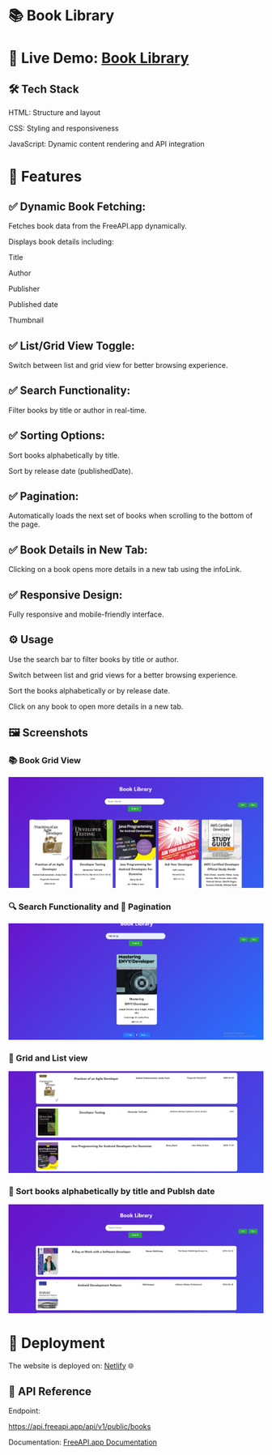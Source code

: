 <h1> 📚 Book Library

# 🚀 Live Demo: [Book Library](https://subtle-speculoos-fdc721.netlify.app/)

## 🛠️ Tech Stack

HTML: Structure and layout

CSS: Styling and responsiveness

JavaScript: Dynamic content rendering and API integration

# 🌟 Features

## ✅ Dynamic Book Fetching:

Fetches book data from the FreeAPI.app dynamically.

Displays book details including:

Title

Author

Publisher

Published date

Thumbnail

## ✅ List/Grid View Toggle:

Switch between list and grid view for better browsing experience.

## ✅ Search Functionality:

Filter books by title or author in real-time.

## ✅ Sorting Options:

Sort books alphabetically by title.

Sort by release date (publishedDate).

## ✅ Pagination:

Automatically loads the next set of books when scrolling to the bottom of the page.

## ✅ Book Details in New Tab:

Clicking on a book opens more details in a new tab using the infoLink.

## ✅ Responsive Design:

Fully responsive and mobile-friendly interface.

## ⚙️ Usage

Use the search bar to filter books by title or author.

Switch between list and grid views for a better browsing experience.

Sort the books alphabetically or by release date.

Click on any book to open more details in a new tab.

## 🖼️ Screenshots
### 📚 Book Grid View
 ![Book Grid View](./images/img1.png)

### 🔍 Search Functionality and 📅 Pagination
![Search Functionality](./images/img2.png)

### 📅 Grid and List view
![Grid and List view](./images/img3.png)

### 📅 Sort books alphabetically by title and Publsh date
![sort](./images/img4.png)

# 🚀 Deployment
The website is deployed on: [Netlify](https://subtle-speculoos-fdc721.netlify.app/)
🌐

## 📝 API Reference
Endpoint:

https://api.freeapi.app/api/v1/public/books

Documentation:
[FreeAPI.app Documentation](https://freeapi.hashnode.space/api-guide/apireference/getBooks)